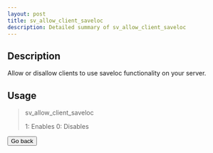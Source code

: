 ```yaml
---
layout: post
title: sv_allow_client_saveloc
description: Detailed summary of sv_allow_client_saveloc
---
```


## Description

Allow or disallow clients to use saveloc functionality on your server.  

## Usage

> sv_allow_client_saveloc <bool>
>
> 1: Enables
> 0: Disables

<a onclick="window.history.back()"><button class="btn btn-primary">Go back</button></a>
